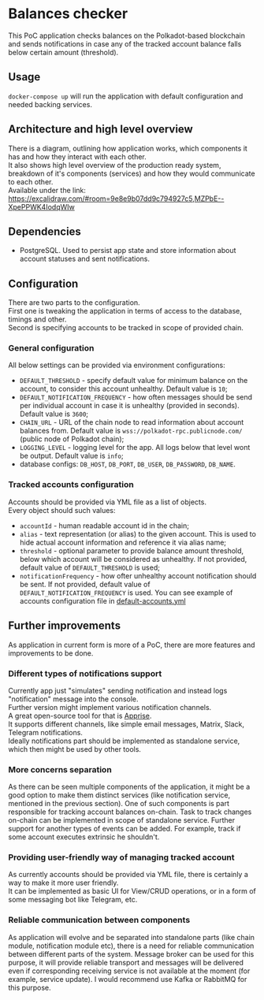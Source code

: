 # Balances checker
This PoC application checks balances on the Polkadot-based blockchain and sends notifications in case any of the tracked account balance falls below certain amount (threshold).

## Usage
`docker-compose up` will run the application with default configuration and needed backing services.

## Architecture and high level overview
There is a diagram, outlining how application works, which components it has and how they interact with each other.  
It also shows high level overview of the production ready system, breakdown of it's components (services) and how they would communicate to each other.  
Available under the link: https://excalidraw.com/#room=9e8e9b07dd9c794927c5,MZPbE--XpePPWK4IodqWIw

## Dependencies
* PostgreSQL. Used to persist app state and store information about account statuses and sent notifications.

## Configuration
There are two parts to the configuration.  
First one is tweaking the application in terms of access to the database, timings and other.  
Second is specifying accounts to be tracked in scope of provided chain.

### General configuration
All below settings can be provided via environment configurations:
* `DEFAULT_THRESHOLD` - specify default value for minimum balance on the account, to consider this account unhealthy. Default value is `10`;
* `DEFAULT_NOTIFICATION_FREQUENCY` - how often messages should be send per individual account in case it is unhealthy (provided in seconds). Default value is `3600`;
* `CHAIN_URL` - URL of the chain node to read information about account balances from. Default value is `wss://polkadot-rpc.publicnode.com/` (public node of Polkadot chain);
* `LOGGING_LEVEL` - logging level for the app. All logs below that level wont be output. Default value is `info`;
* database configs: `DB_HOST`, `DB_PORT`, `DB_USER`, `DB_PASSWORD`, `DB_NAME`.

### Tracked accounts configuration
Accounts should be provided via YML file as a list of objects.  
Every object should such values:
* `accountId` - human readable account id in the chain;
* `alias` - text representation (or alias) to the given account. This is used to hide actual account information and reference it via alias name;
* `threshold` - optional parameter to provide balance amount threshold, below which account will be considered as unhealthy. If not provided, default value of `DEFAULT_THRESHOLD` is used;
* `notificationFrequency` - how ofter unhealthy account notification should be sent. If not provided, default value of `DEFAULT_NOTIFICATION_FREQUENCY` is used.
You can see example of accounts configuration file in [default-accounts.yml](./default-accounts.yml)


## Further improvements
As application in current form is more of a PoC, there are more features and improvements to be done.

### Different types of notifications support
Currently app just "simulates" sending notification and instead logs "notification" message into the console.  
Further version might implement various notification channels.  
A great open-source tool for that is [Apprise](https://github.com/caronc/apprise).  
It supports different channels, like simple email messages, Matrix, Slack, Telegram notifications.  
Ideally notifications part should be implemented as standalone service, which then might be used by other tools.

### More concerns separation
As there can be seen multiple components of the application, it might be a good option to make them distinct services (like notification service, mentioned in the previous section). One of such components is part responsible for tracking account balances on-chain. Task to track changes on-chain can be implemented in scope of standalone service. Further support for another types of events can be added. For example, track if some account executes extrinsic he shouldn't.

### Providing user-friendly way of managing tracked account
As currently accounts should be provided via YML file, there is certainly a way to make it more user friendly.  
It can be implemented as basic UI for View/CRUD operations, or in a form of some messaging bot like Telegram, etc.

### Reliable communication between components
As application will evolve and be separated into standalone parts (like chain module, notification module etc), there is a need for reliable communication between different parts of the system. Message broker can be used for this purpose, it will provide reliable transport and messages will be delivered even if corresponding receiving service is not available at the moment (for example, service update). I would recommend use Kafka or RabbitMQ for this purpose.
